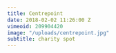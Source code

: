 ```yaml
---
title: Centrepoint
date: 2018-02-02 11:26:00 Z
vimeoid: 209904420
image: "/uploads/centrepoint.jpg"
subtitle: charity spot
---
```


